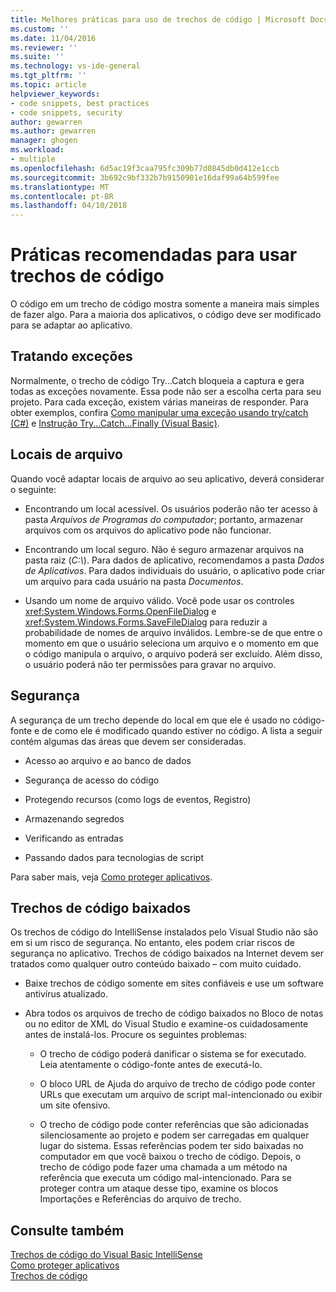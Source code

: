 ```yaml
---
title: Melhores práticas para uso de trechos de código | Microsoft Docs
ms.custom: ''
ms.date: 11/04/2016
ms.reviewer: ''
ms.suite: ''
ms.technology: vs-ide-general
ms.tgt_pltfrm: ''
ms.topic: article
helpviewer_keywords:
- code snippets, best practices
- code snippets, security
author: gewarren
ms.author: gewarren
manager: ghogen
ms.workload:
- multiple
ms.openlocfilehash: 6d5ac19f3caa795fc309b77d0845db0d412e1ccb
ms.sourcegitcommit: 3b692c9bf332b7b9150901e16daf99a64b599fee
ms.translationtype: MT
ms.contentlocale: pt-BR
ms.lasthandoff: 04/10/2018
---
```

# <a name="best-practices-for-using-code-snippets"></a>Práticas recomendadas para usar trechos de código

O código em um trecho de código mostra somente a maneira mais simples de fazer algo. Para a maioria dos aplicativos, o código deve ser modificado para se adaptar ao aplicativo.

## <a name="handling-exceptions"></a>Tratando exceções

Normalmente, o trecho de código Try...Catch bloqueia a captura e gera todas as exceções novamente. Essa pode não ser a escolha certa para seu projeto. Para cada exceção, existem várias maneiras de responder. Para obter exemplos, confira [Como manipular uma exceção usando try/catch (C#)](/dotnet/csharp/programming-guide/exceptions/how-to-handle-an-exception-using-try-catch) e [Instrução Try...Catch...Finally (Visual Basic)](/dotnet/visual-basic/language-reference/statements/try-catch-finally-statement).

## <a name="file-locations"></a>Locais de arquivo

Quando você adaptar locais de arquivo ao seu aplicativo, deverá considerar o seguinte:

- Encontrando um local acessível. Os usuários poderão não ter acesso à pasta *Arquivos de Programas do computador*; portanto, armazenar arquivos com os arquivos do aplicativo pode não funcionar.

- Encontrando um local seguro. Não é seguro armazenar arquivos na pasta raiz (*C:\\*). Para dados de aplicativo, recomendamos a pasta *Dados de Aplicativos*. Para dados individuais do usuário, o aplicativo pode criar um arquivo para cada usuário na pasta *Documentos*.

- Usando um nome de arquivo válido. Você pode usar os controles <xref:System.Windows.Forms.OpenFileDialog> e <xref:System.Windows.Forms.SaveFileDialog> para reduzir a probabilidade de nomes de arquivo inválidos. Lembre-se de que entre o momento em que o usuário seleciona um arquivo e o momento em que o código manipula o arquivo, o arquivo poderá ser excluído. Além disso, o usuário poderá não ter permissões para gravar no arquivo.

## <a name="security"></a>Segurança

A segurança de um trecho depende do local em que ele é usado no código-fonte e de como ele é modificado quando estiver no código. A lista a seguir contém algumas das áreas que devem ser consideradas.

- Acesso ao arquivo e ao banco de dados

- Segurança de acesso do código

- Protegendo recursos (como logs de eventos, Registro)

- Armazenando segredos

- Verificando as entradas

- Passando dados para tecnologias de script

Para saber mais, veja [Como proteger aplicativos](../ide/securing-applications.md).

## <a name="downloaded-code-snippets"></a>Trechos de código baixados

Os trechos de código do IntelliSense instalados pelo Visual Studio não são em si um risco de segurança. No entanto, eles podem criar riscos de segurança no aplicativo. Trechos de código baixados na Internet devem ser tratados como qualquer outro conteúdo baixado – com muito cuidado.

- Baixe trechos de código somente em sites confiáveis e use um software antivírus atualizado.

- Abra todos os arquivos de trecho de código baixados no Bloco de notas ou no editor de XML do Visual Studio e examine-os cuidadosamente antes de instalá-los. Procure os seguintes problemas:

    - O trecho de código poderá danificar o sistema se for executado. Leia atentamente o código-fonte antes de executá-lo.

    - O bloco URL de Ajuda do arquivo de trecho de código pode conter URLs que executam um arquivo de script mal-intencionado ou exibir um site ofensivo.

    - O trecho de código pode conter referências que são adicionadas silenciosamente ao projeto e podem ser carregadas em qualquer lugar do sistema. Essas referências podem ter sido baixadas no computador em que você baixou o trecho de código. Depois, o trecho de código pode fazer uma chamada a um método na referência que executa um código mal-intencionado. Para se proteger contra um ataque desse tipo, examine os blocos Importações e Referências do arquivo de trecho.

## <a name="see-also"></a>Consulte também

[Trechos de código do Visual Basic IntelliSense](/dotnet/visual-basic/developing-apps/using-ide/intellisense-code-snippets)  
[Como proteger aplicativos](../ide/securing-applications.md)  
[Trechos de código](../ide/code-snippets.md)